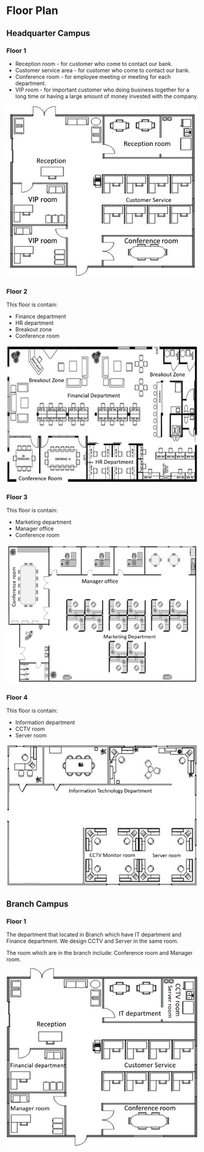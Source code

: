 # Floor Plan

## Headquarter Campus

### Floor 1

* Reception room - for customer who come to contact our bank. &#x20;
* Customer service area - for customer who come to contact our bank. &#x20;
* Conference room - for employee meeting or meeting for each department.
* VIP room - for important customer who doing business together for a long time or having a large amount of money invested with the company.

![](<../../.gitbook/assets/Screenshot 2022-02-12 214537.png>)

### Floor 2

This floor is contain:

* Finance department
* HR department
* Breakout zone
* Conference room

![](<../../.gitbook/assets/Screenshot 2022-02-12 215250.png>)

### Floor 3&#x20;

This floor is contain:

* Marketing department&#x20;
* Manager office
* Conference room

![](<../../.gitbook/assets/Screenshot 2022-02-12 215502.png>)

### Floor 4

This floor is contain:

* Information department
* CCTV room&#x20;
* Server room

![](<../../.gitbook/assets/Screenshot 2022-02-12 215631.png>)

## Branch Campus

### Floor 1

The department that located in Branch which have IT department and Finance department. We design CCTV and Server in the same room.&#x20;

The room which are in the branch include: Conference room and Manager room.&#x20;

![](<../../.gitbook/assets/Screenshot 2022-02-12 220118 (1).png>)
